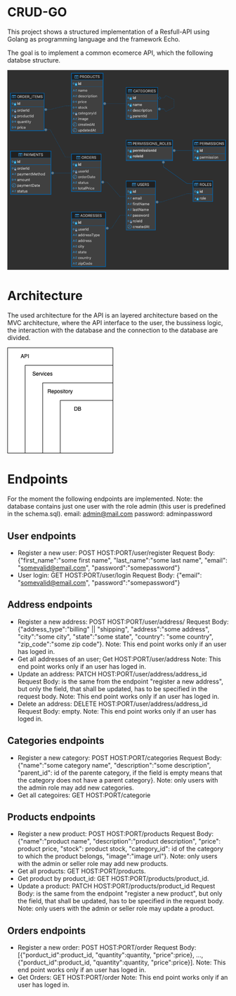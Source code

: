 # CRUD-GO
This project shows a structured implementation of a Resfull-API using Golang as programming language and the framework Echo.

The goal is to implement a common ecomerce API, which the following databse structure.

<img src="misc/database.png"
     alt="Markdown Monster icon" />

# Architecture
The used architecture for the API is an layered architecture based on the MVC architecture, where the API interface to the user, the bussiness logic, the interaction with the database and the connection to the database are divided.

<img src="misc/architecture.png"
     alt="Markdown Monster icon"/>

# Endpoints
For the moment the following endpoints are implemented.
Note: the database contains just one user with the role admin (this user is predefined in the schema.sql).
email: admin@mail.com
password: adminpassword

## User endpoints
- Register a new user: POST HOST:PORT/user/register Request Body: {"first_name":"some first name", "last_name":"some last name", "email": "somevalid@email.com", "password":"somepassword"}
- User login: GET HOST:PORT/user/login Request Body: {"email": "somevalid@email.com", "password":"somepassword"}
## Address endpoints
- Register a new address: POST HOST:PORT/user/address/ Request Body: {"address_type":"billing" || "shipping", "address":"some address", "city":"some city", "state":"some state", "country": "some country", "zip_code":"some zip code"}. Note: This end point works only if an user has loged in.
- Get all addresses of an user; Get HOST:PORT/user/address Note: This end point works only if an user has loged in.
- Update an address: PATCH HOST:PORT/user/address/address_id Request Body: is the same from the endpoint "register a new address", but only the field, that shall be updated, has to be specified in the request body. Note: This end point works only if an user has loged in.
- Delete an address: DELETE HOST:PORT/user/address/address_id Request Body: empty. Note: This end point works only if an user has loged in.
## Categories endpoints
- Register a new category: POST HOST:PORT/categories Request Body: {"name":"some category name", "description":"some description", "parent_id": id of the parente category, if the field is empty means that the category does not have a parent category}. Note: only users with the admin role may add new categories.
- Get all categoires: GET HOST:PORT/categorie
## Products endpoints
- Register a new product: POST HOST:PORT/products Request Body: {"name":"product name", "description":"product description", "price": product price, "stock": product stock, "category_id": id of the category to which the product belongs, "image":"image url"}. Note: only users with the admin or seller role may add new products.
- Get all products: GET HOST:PORT/products.
- Get product by product_id: GET HOST:PORT/products/product_id.
- Update a product: PATCH HOST:PORT/products/product_id Request Body: is the same from the endpoint "register a new product", but only the field, that shall be updated, has to be specified in the request body. Note: only users with the admin or seller role may update a product.
## Orders endpoints
- Register a new order: POST HOST:PORT/order Request Body: [{"porduct_id":product_id, "quantity":quantity, "price":price}, ..., {"porduct_id":product_id, "quantity":quantity, "price":price}]. Note: This end point works only if an user has loged in.
- Get Orders: GET HOST:PORT/order Note: This end point works only if an user has loged in.